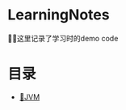 # LearningNotes
:man_technologist:这里记录了学习时的demo code
# 目录
- [:robot:JVM](https://github.com/DangHT/LearningNotes/tree/master/JVM)
